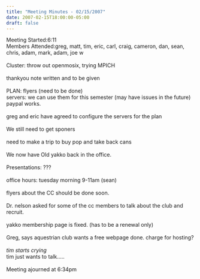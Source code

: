 ```yaml
---
title: "Meeting Minutes - 02/15/2007"
date: 2007-02-15T18:00:00-05:00
draft: false
---
```


Meeting Started:6:11<br />
Members Attended:greg, matt, tim, eric, carl, craig, cameron, dan, sean, chris, adam, mark, adam, joe w <br />
<br />
Cluster: throw out openmosix, trying MPICH<br />
<br />
thankyou note written and to be given<br />
<br />
PLAN: flyers (need to be done)<br />
servers: we can use them for this semester (may have issues in the future)<br />
paypal works.<br />
<br />
greg and eric have agreed to configure the servers for the plan<br />
<br />
We still need to get sponers<br />
<br />
need to make a trip to buy pop and take back cans <br />
<br />
We now have Old yakko back in the office.<br />
<br />
Presentations: ??? <br />
<br />
office hours: tuesday morning 9-11am (sean)<br />
<br />
flyers about the CC should be done soon.<br />
<br />
Dr. nelson asked for some of the cc members to talk about the club and recruit.<br />
<br />
yakko membership page is fixed. (has to be a renewal only)<br />
<br />
Greg, says aquestrian club wants a free webpage done. charge for hosting?<br />
<br />
*tim starts crying*<br />
tim just wants to talk.....<br />
<br />
Meeting ajourned at 6:34pm <br />
